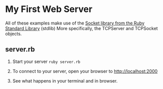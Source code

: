 # My First Web Server

All of these examples make use of the [Socket library from the Ruby Standard Library](http://ruby-doc.org/stdlib-2.1.1/libdoc/socket/rdoc/Socket.html)  (stdlib)
More specifically, the TCPServer and TCPSocket objects.

## server.rb

1. Start your server `ruby server.rb`

2. To connect to your server, open your browser to [http://localhost:2000](http://localhost:2000)

3. See what happens in your terminal and in browser.
